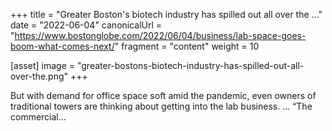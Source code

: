 +++
title = "Greater Boston's biotech industry has spilled out all over the ..."
date = "2022-06-04"
canonicalUrl = "https://www.bostonglobe.com/2022/06/04/business/lab-space-goes-boom-what-comes-next/"
fragment = "content"
weight = 10

[asset]
    image = "greater-bostons-biotech-industry-has-spilled-out-all-over-the.png"
+++

But with demand for office space soft amid the pandemic, even owners of 
traditional towers are thinking about getting into the lab business. ... 
“The commercial...
